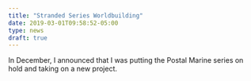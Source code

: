 ```yaml
---
title: "Stranded Series Worldbuilding"
date: 2019-03-01T09:58:52-05:00
type: news
draft: true
---
```


In December, I announced that I was putting the Postal Marine series on hold and taking on a new project. 
